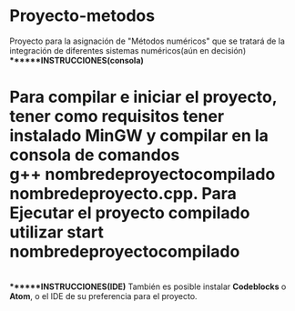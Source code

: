 # Proyecto-metodos

Proyecto para la asignación de "Métodos numéricos" que se tratará de la integración de diferentes sistemas numéricos(aún en decisión)<br>
<strong>******INSTRUCCIONES(consola)</strong>
<h1>Para compilar e iniciar el proyecto, tener como requisitos tener instalado MinGW y compilar en la consola de comandos<br>
  <strong>g++ nombredeproyectocompilado nombredeproyecto.cpp</strong>. Para Ejecutar el proyecto compilado utilizar <strong>start nombredeproyectocompilado</strong></h1><br>
  <strong>******INSTRUCCIONES(IDE)</strong>
  También es posible instalar <strong>Codeblocks</strong> o <strong>Atom</strong>, o el IDE de su preferencia para el proyecto. 
